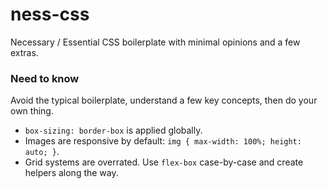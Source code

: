 # ness-css
Necessary / Essential CSS boilerplate with minimal opinions and a few extras.

### Need to know
Avoid the typical boilerplate, understand a few key concepts, then do your own thing.

* `box-sizing: border-box` is applied globally.
* Images are responsive by default: `img { max-width: 100%; height: auto; }`.
* Grid systems are overrated. Use `flex-box` case-by-case and create helpers along the way.
